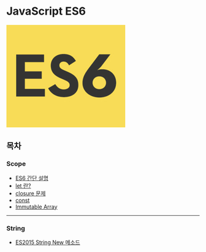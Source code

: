 # JavaScript ES6
![](https://github.com/cwadven/JavaScript_ES6/blob/master/scope/asset/es6.jpg)<br>

## 목차

### Scope
- [ES6 간단 설명](https://github.com/cwadven/JavaScript_ES6/blob/master/scope/ES6(ES2015).md "ES6 간단 설명")
- [let 란?](https://github.com/cwadven/JavaScript_ES6/blob/master/scope/let.md "let 란?")
- [closure 문제](https://github.com/cwadven/JavaScript_ES6/blob/master/scope/closure.md "closure 문제")
- [const](https://github.com/cwadven/JavaScript_ES6/blob/master/scope/const.md "const")
- [Immutable Array](https://github.com/cwadven/JavaScript_ES6/blob/master/scope/immutable_array.md "Immutable Array")

---

### String
- [ES2015 String New 메소드](https://github.com/cwadven/JavaScript_ES6/blob/master/scope/ES6(ES2015).md "ES2015 String New 메소드")